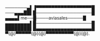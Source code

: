 ───────▄▌▐▀▀▀▀▀▀▀▀▀▀▀▀▀▀▀▀▀▀█<br/>
───▄▄▄██▌█──────────────────█<br/>
▄▄▄▄▌me──█────aviasales─────█<br/>
▄▄▄▄▄▄▄▄▌█──────────────────█<br/>
████████▌█▄▄▄▄▄▄▄▄▄▄▄▄▄▄▄▄▄▄█<br/>
▀(@)▀▀▀▀▀(@)(@)▀▀▀▀▀▀▀▀▀(@)(@).
